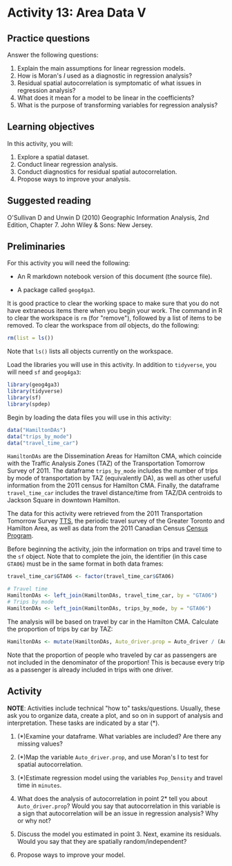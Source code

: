 # Activity 13: Area Data V

## Practice questions

Answer the following questions:

1. Explain the main assumptions for linear regression models.
2. How is Moran's $I$ used as a diagnostic in regression analysis?
3. Residual spatial autocorrelation is symptomatic of what issues in regression analysis?
4. What does it mean for a model to be linear in the coefficients?
5. What is the purpose of transforming variables for regression analysis?

## Learning objectives

In this activity, you will:

1. Explore a spatial dataset.
2. Conduct linear regression analysis.
3. Conduct diagnostics for residual spatial autocorrelation.
4. Propose ways to improve your analysis.

## Suggested reading

O'Sullivan D and Unwin D (2010) Geographic Information Analysis, 2nd Edition, Chapter 7. John Wiley & Sons: New Jersey. 

## Preliminaries

For this activity you will need the following:

* An R markdown notebook version of this document (the source file).

* A package called `geog4ga3`.

It is good practice to clear the working space to make sure that you do not have extraneous items there when you begin your work. The command in R to clear the workspace is `rm` (for "remove"), followed by a list of items to be removed. To clear the workspace from _all_ objects, do the following:

```r
rm(list = ls())
```

Note that `ls()` lists all objects currently on the workspace.

Load the libraries you will use in this activity. In addition to `tidyverse`, you will need `sf` and `geog4ga3`:

```r
library(geog4ga3)
library(tidyverse)
library(sf)
library(spdep)
```

Begin by loading the data files you will use in this activity:

```r
data("HamiltonDAs")
data("trips_by_mode")
data("travel_time_car")
```

`HamiltonDAs` are the Dissemination Areas for Hamilton CMA, which coincide with the Traffic Analysis Zones (TAZ) of the Transportation Tomorrow Survey of 2011. The dataframe `trips_by_mode` includes the number of trips by mode of transportation by TAZ (equivalently DA), as well as other useful information from the 2011 census for Hamilton CMA. Finally, the dataframe `travel_time_car` includes the travel distance/time from TAZ/DA centroids to Jackson Square in downtown Hamilton.

The data for this activity were retrieved from the 2011 Transportation Tomorrow Survey [TTS](http://www.transportationtomorrow.on.ca/), the periodic travel survey of the Greater Toronto and Hamilton Area, as well as data from the 2011 Canadian Census [Census Program](http://www12.statcan.gc.ca/census-recensement/index-eng.cfm).

Before beginning the activity, join the information on trips and travel time to the `sf` object. Note that to complete the join, the identifier (in this case `GTA06`) must be in the same format in both data frames:

```r
travel_time_car$GTA06 <- factor(travel_time_car$GTA06)

# Travel time
HamiltonDAs <- left_join(HamiltonDAs, travel_time_car, by = "GTA06")
# Trips by mode
HamiltonDAs <- left_join(HamiltonDAs, trips_by_mode, by = "GTA06")
```

The analysis will be based on travel by car in the Hamilton CMA. Calculate the proportion of trips by car by TAZ:

```r
HamiltonDAs <- mutate(HamiltonDAs, Auto_driver.prop = Auto_driver / (Auto_driver + Cycle + Walk))
```

Note that the proportion of people who traveled by car as passengers are not included in the denominator of the proportion! This is because every trip as a passenger is already included in trips with one driver.

## Activity

**NOTE**: Activities include technical "how to" tasks/questions. Usually, these ask you to organize data, create a plot, and so on in support of analysis and interpretation. These tasks are indicated by a star (*).

1. (*)Examine your dataframe. What variables are included? Are there any missing values?

2. (*)Map the variable `Auto_driver.prop`, and use Moran's I to test for spatial autocorrelation. 

3. (*)Estimate regression model using the variables `Pop_Density` and travel time in `minutes`.

4. What does the analysis of autocorrelation in point 2* tell you about `Auto_driver.prop`? Would you say that autocorrelation in this variable is a sign that autocorrelation will be an issue in regression analysis? Why or why not?

5. Discuss the model you estimated in point 3. Next, examine its residuals. Would you say that they are spatially random/independent?

6. Propose ways to improve your model.
